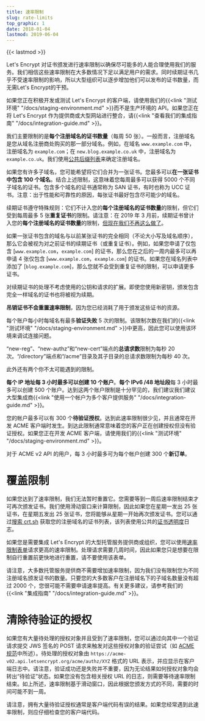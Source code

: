 ```yaml
---
title: 速率限制
slug: rate-limits
top_graphic: 1
date: 2018-01-04
lastmod: 2019-06-04
---
```


{{< lastmod >}}

Let's Encrypt 对证书颁发进行速率限制以确保尽可能多的人能合理使用我们的服务。我们相信这些速率限制在大多数情况下足以满足用户的需求。同时续期证书几乎不受速率限制的影响，所以大型组织可以逐步增加他们可以发布的证书数量，而无需Let's Encrypt的干预。

如果您正在积极开发或测试 Let's Encrypt 的客户端，请使用我们的{{<link "测试环境" "/docs/staging-environment.md" >}}而不是生产环境的 API。如果您正在将 Let's Encrypt 作为提供商或大型网站进行整合，请{{<link "查看我们的集成指南" "/docs/integration-guide.md" >}}。

我们主要限制的是<a name="certificates-per-registered-domain"></a>**每个注册域名的证书数量**（每周 50 张）。一般而言，注册域名是您从域名注册商处购买的那一部分域名。例如，在域名 `www.example.com` 中，注册域名为 `example.com`；在 `new.blog.example.co.uk` 中，注册域名为 `example.co.uk`。我们使用[公共后缀列表](https://publicsuffix.org)来确定注册域名。

如果您有许多子域名，您可能希望将它们合并为一张证书。您最多可以<a name="names-per-certificate"></a>**在一张证书中包含 100 个域名**。结合上述限制，这意味着您每周最多可以获得 5000 个不同子域名的证书。包含多个域名的证书通常称为 SAN 证书，有时也称为 UCC 证书。注意：出于性能和可靠性的原因，每张证书最好包含尽可能少的域名。

续期证书遵守特殊规则：它们不计入您的**每个注册域名的证书数量**的限制，但它们受到每周最多 5 张**重复证书**的限制。请注意：在 2019 年 3 月前，续期证书曾计入您的**每个注册域名的证书数量**的限制，[但现在我们不再这么做了](https://community.letsencrypt.org/t/rate-limits-fixing-certs-per-name-rate-limit-order-of-operations-gotcha/88189)。

如果一张证书包含的域名与以前某张证书的完全相同（不论大小写及域名顺序），那么它会被视为对之前证书的续期证书（或重复证书）。例如，如果您申请了仅包含 [`www.example.com`，`example.com`] 的证书，那么您在之后的一周内最多可以再申请 4 张仅包含 [`www.example.com`，`example.com`] 的证书。如果您在域名列表中添加了 [`blog.example.com`]，那么您就不会受到重复证书的限制，可以申请更多证书。

对续期证书的处理不考虑使用的公钥和请求的扩展。即使您使用新密钥，颁发包含完全一样域名的证书也将被视为续期。

**吊销证书不会重置速率限制**，因为您已经消耗了用于颁发这些证书的资源。

每个账户每小时每域名有最多<a name="failed-validations"></a>**验证失败** 5 次的限制。该限制次数在我们的{{<link "测试环境" "/docs/staging-environment.md" >}}中更高，因此您可以使用该环境来调试连接问题。

“new-reg”、“new-authz”和“new-cert”端点的<a name="overall-requests"></a>**总请求数**限制为每秒 20 次。“/directory”端点和“/acme”目录及其子目录的总请求数限制为每秒 40 次。

此外还有两个你不太可能遇到的限制。

<a name="accounts-per-ip-address"></a>**每个 IP 地址每 3 小时最多可以创建 10 个账户**。**每个 IPv6 /48 地址段**每 3 小时最多可以创建 500 个账户。达到这两个账户限制是十分罕见的，我们建议我们建议大型集成商{{<link "使用一个帐户为多个客户提供服务" "/docs/integration-guide.md" >}}。

您的帐户最多可以有 300 个<a name="pending-authorizations"></a>**待验证授权**。达到此速率限制很少见，并且通常在开发 ACME 客户端时发生。到达此限制通常意味着您的客户正在创建授权但没有验证授权。如果您正在开发 ACME 客户端，请使用我们的{{<link "测试环境" "/docs/staging-environment.md" >}}。

对于 ACME v2 API 的用户，每 3 小时最多可为每个帐户创建 300 个<a name="new-orders"></a>**新订单**。

# <a name="overrides"></a>覆盖限制

如果您达到了速率限制，我们无法暂时重置它。您需要等到一周后速率限制结束才可再次颁发证书。我们使用滑动窗口来计算限制，因此如果您在星期一发出 25 张证书，在星期五发出 25 张证书，您将能够从星期一开始再次颁发证书。您可以通过[搜索 crt.sh](https://crt.sh) 获取您的注册域名的证书列表，该列表使用公共的[证书透明度](https://www.certificate-transparency.org)日志。

如果您是需要集成 Let's Encrypt 的大型托管服务提供商或组织，您可以使用[速率限制表单](https://goo.gl/forms/plqRgFVnZbdGhE9n1)请求更高的速率限制。处理请求需要几周时间，因此如果您只是想要在限制自行重置前更快地进行重置，请不要使用该表单。

请注意，大多数托管服务提供商不需要增加速率限制，因为我们没有限制您为不同注册域名颁发证书的数量。只要您的大多数客户在注册域名下的子域名数量没有超过 2000 个，您很可能不需要申请速率提高。有关更多建议，请参考我们的{{<link "集成指南" "/docs/integration-guide.md" >}}。

# <a name="clearing-pending"></a>清除待验证的授权

如果您有大量待处理的授权对象并且受到了速率限制，您可以通过向其中一个验证请求提交 JWS 签名的 POST 请求来触发对这些授权对象的验证尝试（如 [ACME 规范](https://tools.ietf.org/html/rfc8555#section-7.5.1)中所述）。待处理的授权对象由 `https://acme-v02.api.letsencrypt.org/acme/authz/XYZ` 格式的 URL 表示，并应显示在客户端日志中。请注意，验证成功还是失败并不重要，因为无论结果如何授权对象均会转出“待验证”状态。如果您没有包含相关授权 URL 的日志，则需要等待速率限制结束。如上所述，速率限制基于滑动窗口，因此根据您颁发方式的不同，需要的时间可能不到一周。

请注意，拥有大量待验证授权通常是客户端代码有误的结果。如果您经常遇到此速率限制，则应仔细检查您的客户端代码。
